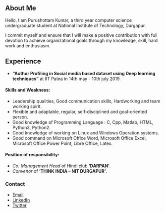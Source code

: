 ## About Me


Hello, I am Purushottam Kumar, a third year computer science undergraduate student at National Institute of Technology, Durgapur. 

I commit myself and ensure that I will make a positive contribution with full devotion to achieve organizational goals through my knowledge, skill, hard work and enthusiasm.  

## Experience
- **“Author Profiling in Social media based dataset using Deep learning techniques”** at IIT Patna in 14th may -
10th july 2019.

#### Skills and Weakness:
- Leadership qualities, Good communication skills, Hardworking and team working spirit.
- Flexible and adaptable, regular, self-disciplined and goal-oriented person.
- Good knowledge of Programming Language : C, Cpp, Matlab, HTML, Python3, Python2.
- Good knowledge of working on Linux and Windows Operation systems.
- Good command on Microsoft Office Word, Microsoft Office Excel, Microsoft Office Power Point,
Libre Office, Latex.
#### Position of responsibility:
- _Co. Management Head_ of Hindi club **‘DARPAN’**.
- _Convenor_ of **‘THINK INDIA – NIT DURGAPUR’**.

### Contact

- [Email](mailto:kumarpurushottam062@gmail.com/)
- [LinkedIn](https://www.linkedin.com/in/purushottam-kumar-29006017a)
- [Twitter](https://twitter.com/Purushottam_nit)
